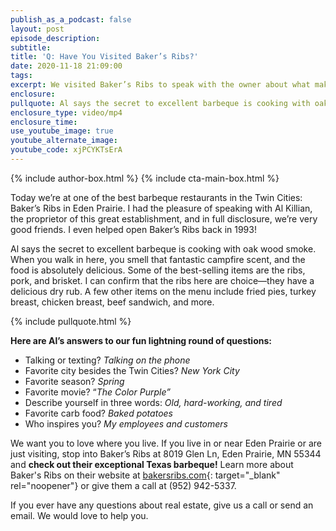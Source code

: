 ```yaml
---
publish_as_a_podcast: false
layout: post
episode_description:
subtitle:
title: 'Q: Have You Visited Baker’s Ribs?'
date: 2020-11-18 21:09:00
tags:
excerpt: We visited Baker’s Ribs to speak with the owner about what makes them great.
enclosure:
pullquote: Al says the secret to excellent barbeque is cooking with oak wood smoke.
enclosure_type: video/mp4
enclosure_time:
use_youtube_image: true
youtube_alternate_image:
youtube_code: xjPCYKTsErA
---
```


{% include author-box.html %}
{% include cta-main-box.html %}

Today we’re at one of the best barbeque restaurants in the Twin Cities: Baker’s Ribs in Eden Prairie. I had the pleasure of speaking with Al Killian, the proprietor of this great establishment, and in full disclosure, we’re very good friends. I even helped open Baker’s Ribs back in 1993\!

Al says the secret to excellent barbeque is cooking with oak wood smoke. When you walk in here, you smell that fantastic campfire scent, and the food is absolutely delicious. Some of the best-selling items are the ribs, pork, and brisket. I can confirm that the ribs here are choice—they have a delicious dry rub. A few other items on the menu include fried pies, turkey breast, chicken breast, beef sandwich, and more.

{% include pullquote.html %}

**Here are Al’s answers to our fun lightning round of questions:**

* Talking or texting? *Talking on the phone*
* Favorite city besides the Twin Cities? *New York City*
* Favorite season? *Spring*
* Favorite movie? “*The Color Purple”*
* Describe yourself in three words: *Old, hard-working, and tired*
* Favorite carb food? *Baked potatoes*
* Who inspires you? *My employees and customers*

We want you to love where you live. If you live in or near Eden Prairie or are just visiting, stop into Baker’s Ribs at 8019 Glen Ln, Eden Prairie, MN 55344 and **check out their exceptional Texas barbeque\!** Learn more about Baker's Ribs on their website at&nbsp;[bakersribs.com](bakersribs.com){: target="_blank" rel="noopener"}&nbsp;or give them a call at (952) 942-5337.&nbsp;

If you ever have any questions about real estate, give us a call or send an email. We would love to help you.